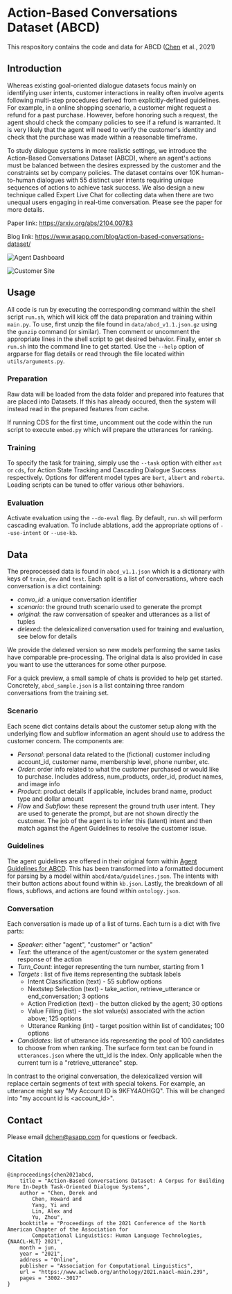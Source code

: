 # Action-Based Conversations Dataset (ABCD)
This respository contains the code and data for ABCD ([Chen](https://twitter.com/derekchen14) et al., 2021)

## Introduction

Whereas existing goal-oriented dialogue datasets focus mainly on identifying user intents, customer interactions in reality often involve agents following multi-step procedures derived from explicitly-defined guidelines. For example, in a online shopping scenario, a customer might request a refund for a past purchase.  However, before honoring such a request, the agent should check the company policies to see if a refund is warranted.  It is very likely that the agent will need to verify the customer's identity and check that the purchase was made within a reasonable timeframe.

To study dialogue systems in more realistic settings, we introduce the Action-Based Conversations Dataset (ABCD), where an agent's actions must be balanced between the desires expressed by the customer and the constraints set by company policies.  The dataset contains over 10K human-to-human dialogues with 55 distinct user intents requiring unique sequences of actions to achieve task success.  We also design a new technique called Expert Live Chat for collecting data when there are two unequal users engaging in real-time conversation.  Please see the paper for more details.

Paper link: https://arxiv.org/abs/2104.00783

Blog link: https://www.asapp.com/blog/action-based-conversations-dataset/

![Agent Dashboard](/images/agent_dashboard.png)

![Customer Site](/images/customer_site.png)

## Usage
All code is run by executing the corresponding command within the shell script `run.sh`, which will kick off the data preparation and training within `main.py`.  To use, first unzip the file found in `data/abcd_v1.1.json.gz` using the `gunzip` command (or similar).  Then comment or uncomment the appropriate lines in the shell script to get desired behavior. Finally, enter `sh run.sh` into the command line to get started.  Use the `--help` option of argparse for flag details or read through the file located within `utils/arguments.py`.

### Preparation
Raw data will be loaded from the data folder and prepared into features that are placed into Datasets.  If this has already occured, then the system will instead read in the prepared features from cache.

If running CDS for the first time, uncomment out the code within the run script to execute `embed.py` which will prepare the utterances for ranking.  

### Training
To specify the task for training, simply use the `--task` option with either `ast` or `cds`, for Action State Tracking and Cascading Dialogue Success respectively.  Options for different model types are `bert`, `albert` and `roberta`.  Loading scripts can be tuned to offer various other behaviors.

### Evaluation
Activate evaluation using the `--do-eval` flag.  By default, `run.sh` will perform cascading evaluation.  To include ablations, add the appropriate options of `--use-intent` or `--use-kb`.

## Data
The preprocessed data is found in `abcd_v1.1.json` which is a dictionary with keys of `train`, `dev` and `test`.
Each split is a list of conversations, where each conversation is a dict containing:
  - _convo_id_: a unique conversation identifier
  - _scenario_: the ground truth scenario used to generate the prompt
  - _original_: the raw conversation of speaker and utterances as a list of tuples
  - _delexed_: the delexicalized conversation used for training and evaluation, see below for details

We provide the delexed version so new models performing the same tasks have comparable pre-processing.  The original data is also provided in case you want to use the utterances for some other purpose.

For a quick preview, a small sample of chats is provided to help get started. Concretely, `abcd_sample.json` is a list containing three random conversations from the training set.

### Scenario
Each scene dict contains details about the customer setup along with the underlying flow and subflow information an agent should use to address the customer concern. The components are:
  - _Personal_: personal data related to the (fictional) customer including account_id, customer name, membership level, phone number, etc.
  - _Order_: order info related to what the customer purchased or would like to purchase.  Includes address, num_products, order_id, product names, and image info
  - _Product_: product details if applicable, includes brand name, product type and dollar amount
  - _Flow_ and _Subflow_: these represent the ground truth user intent.  They are used to generate the prompt, but are not shown directly the customer.  The job of the agent is to infer this (latent) intent and then match against the Agent Guidelines to resolve the customer issue.

### Guidelines
The agent guidelines are offered in their original form within [Agent Guidelines for ABCD](https://docs.google.com/document/d/1_SZit-iUAzNCICJ6qahULoMhqVOJCspQF37QiEJzHLc). This has been transformed into a formatted document for parsing by a model within `abcd/data/guidelines.json`.  The intents with their button actions about found within `kb.json`.  Lastly, the breakdown of all flows, subflows, and actions are found within `ontology.json`.

### Conversation
Each conversation is made up of a list of turns.  Each turn is a dict with five parts:
  - _Speaker_: either "agent", "customer" or "action"
  - _Text_: the utterance of the agent/customer or the system generated response of the action
  - _Turn_Count_: integer representing the turn number, starting from 1
  - _Targets_ : list of five items representing the subtask labels
      * Intent Classification (text) - 55 subflow options
      * Nextstep Selection (text) - take_action, retrieve_utterance or end_conversation; 3 options
      * Action Prediction (text) - the button clicked by the agent; 30 options
      * Value Filling (list) - the slot value(s) associated with the action above; 125 options
      * Utterance Ranking (int) - target position within list of candidates; 100 options
  - _Candidates_: list of utterance ids representing the pool of 100 candidates to choose from when ranking. The surface form text can be found in `utterances.json` where the utt_id is the index. Only applicable when the current turn is a "retrieve_utterance" step.

In contrast to the original conversation, the delexicalized version will replace certain segments of text with special tokens.  For example, an utterance might say "My Account ID is 9KFY4AOHGQ".  This will be changed into "my account id is <account_id>".

## Contact
Please email dchen@asapp.com for questions or feedback.

## Citation
```
@inproceedings{chen2021abcd,
    title = "Action-Based Conversations Dataset: A Corpus for Building More In-Depth Task-Oriented Dialogue Systems",
    author = "Chen, Derek and
        Chen, Howard and
        Yang, Yi and
        Lin, Alex and
        Yu, Zhou",
    booktitle = "Proceedings of the 2021 Conference of the North American Chapter of the Association for 
    	Computational Linguistics: Human Language Technologies, {NAACL-HLT} 2021",
    month = jun,
    year = "2021",
    address = "Online",
    publisher = "Association for Computational Linguistics",
    url = "https://www.aclweb.org/anthology/2021.naacl-main.239",
    pages = "3002--3017"
}
```